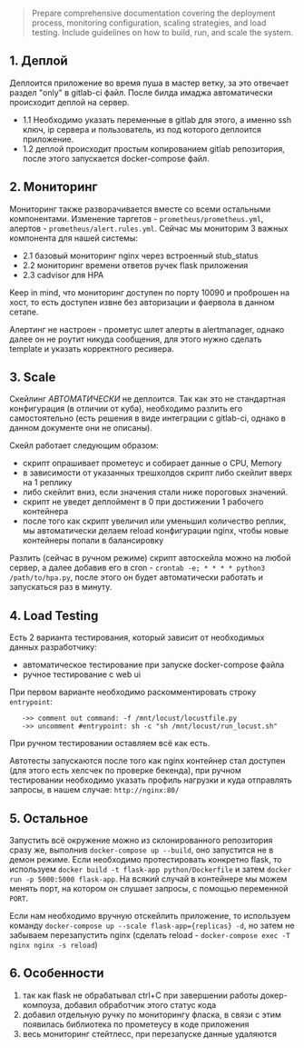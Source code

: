 > Prepare comprehensive documentation covering the deployment process, monitoring configuration, scaling strategies, and load testing. Include guidelines on how to build, run, and scale the system.

## 1. Деплой 
Деплоится приложение во время пуша в мастер ветку, за это отвечает раздел "only" в gitlab-ci файл. После билда имаджа автоматически происходит деплой на сервер. 

- 1.1 Необходимо указать переменные в gitlab для этого, а именно ssh ключ, ip сервера и пользователь, из под которого деплоится приложение. 
- 1.2 деплой происходит простым копированием gitlab репозитория, после этого запускается docker-compose файл. 

## 2. Мониторинг
Мониторинг также разворачивается вместе со всеми остальными компонентами. Изменение таргетов - `prometheus/prometheus.yml`, алертов - `prometheus/alert.rules.yml`. Сейчас мы мониторим 3 важных компонента для нашей системы:
- 2.1 базовый мониторинг nginx через встроенный stub_status
- 2.2 мониторинг времени ответов ручек flask приложения
- 2.3 cadvisor для HPA

Keep in mind, что мониторинг доступен по порту 10090 и проброшен на хост, то есть доступен извне без авторизации и фаервола в данном сетапе. 

Алертинг не настроен - прометус шлет алерты в alertmanager, однако далее он не роутит никуда сообщения, для этого нужно сделать template и указать корректного ресивера. 

## 3. Scale
Скейлинг _АВТОМАТИЧЕСКИ_ не деплоится. Так как это не стандартная конфигурация (в отличии от куба), необходимо разлить его самостоятельно (есть решения в виде интеграции с gitlab-ci, однако в данном документе они не описаны). 

Скейл работает следующим образом:
- скрипт опрашивает прометеус и собирает данные о CPU, Memory 
- в зависимости от указанных трешхолдов скрипт либо скейлит вверх на 1 реплику 
- либо скейлит вниз, если значения стали ниже пороговых значений. 
- скрипт не уведет деплоймент в 0 при достижении 1 рабочего контейнера 
- после того как скрипт увеличил или уменьшил количество реплик, мы автоматически делаем reload конфигурации nginx, чтобы новые контейнеры попали в балансировку

Разлить (сейчас в ручном режиме) скрипт автоскейла можно на любой сервер, а далее добавив его в cron - `crontab -e; * * * * python3 /path/to/hpa.py`, после этого он будет автоматически работать и запускаться раз в минуту. 

## 4. Load Testing
Есть 2 варианта тестирования, который зависит от необходимых данных разработчику:
- автоматическое тестирование при запуске docker-compose файла
- ручное тестирование с web ui

При первом варианте необходимо раскомментировать строку `entrypoint`:
```
   ->> comment out command: -f /mnt/locust/locustfile.py
   ->> uncomment #entrypoint: sh -c "sh /mnt/locust/run_locust.sh"
```
При ручном тестировании оставляем всё как есть. 

Автотесты запускаются после того как nginx контейнер стал доступен (для этого есть хелсчек по проверке бекенда), при ручном тестировании необходимо указать профиль нагрузки и куда отправлять запросы, в нашем случае: `http://nginx:80/`

## 5. Остальное
Запустить всё окружение можно из склонированного репозитория сразу же, выполнив `docker-compose up --build`, оно запустится не в демон режиме. Если необходимо протестировать конкретно flask, то используем `docker build -t flask-app python/Dockerfile` и затем 
`docker run -p 5000:5000 flask-app`. На всякий случай в контейнере мы можем менять порт, на котором он слушает запросы, с помощью переменной `PORT`. 

Если нам необходимо вручную отскейлить приложение, то используем команду `docker-compose up --scale flask-app={replicas} -d`, но затем не забываем перезапустить nginx (сделать reload - `docker-compose exec -T nginx nginx -s reload`)

## 6. Особенности
1. так как flask не обрабатывал ctrl+С при завершении работы докер-компоуза, добавил обработчик этого статус кода
2. добавил отдельную ручку по мониторингу фласка, в связи с этим появилась библиотека по прометеусу в коде приложения
3. весь мониторинг стейтлесс, при перезапуске данные удаляются 
